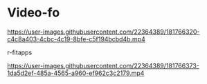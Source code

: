 # Video-fo

https://user-images.githubusercontent.com/22364389/181766320-c4c8a403-4cbc-4c19-8bfe-c5f194bcbd4b.mp4

r-fitapps

https://user-images.githubusercontent.com/22364389/181766373-1da5d2ef-485a-4565-a960-ef962c3c2179.mp4

